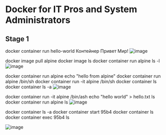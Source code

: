 # Docker for IT Pros and System Administrators

## Stage 1

docker container run hello-world
Контейнер Привет Мир!
![image](https://github.com/user-attachments/assets/65084460-82ad-445f-8586-fde120838463)

docker image pull alpine
docker image ls
docker container run alpine ls -l
![image](https://github.com/user-attachments/assets/1f0be407-15e5-43d3-8d6e-fb5c89e9873a)

docker container run alpine echo "hello from alpine"
docker container run alpine /bin/sh
docker container run -it alpine /bin/sh
docker container ls
docker container ls -a
![image](https://github.com/user-attachments/assets/03695691-7858-4289-b26d-cf917c6f6cdc)

docker container run -it alpine /bin/ash
echo "hello world" > hello.txt
ls
docker container run alpine ls
![image](https://github.com/user-attachments/assets/698cf970-4581-41e3-aac2-8a3c40429544)

docker container ls -a
docker container start 95b4
docker container ls
docker container exec 95b4 ls

![image](https://github.com/user-attachments/assets/59536901-5107-477c-a29d-93b20dfe5dc4)


